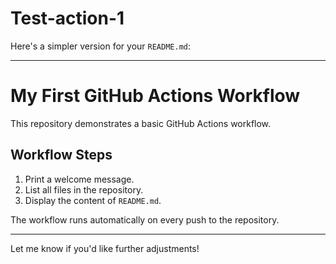 # Test-action-1

Here's a simpler version for your `README.md`:  

---

# My First GitHub Actions Workflow  

This repository demonstrates a basic GitHub Actions workflow.  

## Workflow Steps  
1. Print a welcome message.  
2. List all files in the repository.  
3. Display the content of `README.md`.  

The workflow runs automatically on every push to the repository.  

---

Let me know if you'd like further adjustments!